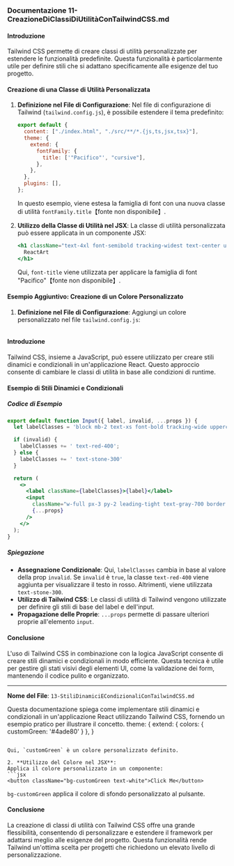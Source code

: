 ### Documentazione 11-CreazioneDiClassiDiUtilitàConTailwindCSS.md

#### Introduzione

Tailwind CSS permette di creare classi di utilità personalizzate per estendere le funzionalità predefinite. Questa funzionalità è particolarmente utile per definire stili che si adattano specificamente alle esigenze del tuo progetto.

#### Creazione di una Classe di Utilità Personalizzata

1. **Definizione nel File di Configurazione**:
   Nel file di configurazione di Tailwind (`tailwind.config.js`), è possibile estendere il tema predefinito:

   ```javascript
   export default {
     content: ["./index.html", "./src/**/*.{js,ts,jsx,tsx}"],
     theme: {
       extend: {
         fontFamily: {
           title: ['"Pacifico"', "cursive"],
         },
       },
     },
     plugins: [],
   };
   ```

   In questo esempio, viene estesa la famiglia di font con una nuova classe di utilità `fontFamily.title`【fonte non disponibile】.

2. **Utilizzo della Classe di Utilità nel JSX**:
   La classe di utilità personalizzata può essere applicata in un componente JSX:
   ```jsx
   <h1 className="text-4xl font-semibold tracking-widest text-center uppercase text-amber-800 font-title">
     ReactArt
   </h1>
   ```
   Qui, `font-title` viene utilizzata per applicare la famiglia di font "Pacifico"【fonte non disponibile】.

#### Esempio Aggiuntivo: Creazione di un Colore Personalizzato

1. **Definizione nel File di Configurazione**:
   Aggiungi un colore personalizzato nel file `tailwind.config.js`:

   ```### Documentazione 13-StiliDinamiciECondizionaliConTailwindCSS.md

#### Introduzione
Tailwind CSS, insieme a JavaScript, può essere utilizzato per creare stili dinamici e condizionali in un'applicazione React. Questo approccio consente di cambiare le classi di utilità in base alle condizioni di runtime.

#### Esempio di Stili Dinamici e Condizionali

##### Codice di Esempio
```jsx
export default function Input({ label, invalid, ...props }) {
  let labelClasses = 'block mb-2 text-xs font-bold tracking-wide uppercase'

  if (invalid) {
    labelClasses += ' text-red-400';
  } else {
    labelClasses += ' text-stone-300'
  }

  return (
    <>
      <label className={labelClasses}>{label}</label>
      <input 
        className="w-full px-3 py-2 leading-tight text-gray-700 border rounded shadow"
        {...props}
      />
    </>
  );
}
```

##### Spiegazione
- **Assegnazione Condizionale**: Qui, `labelClasses` cambia in base al valore della prop `invalid`. Se `invalid` è `true`, la classe `text-red-400` viene aggiunta per visualizzare il testo in rosso. Altrimenti, viene utilizzata `text-stone-300`.
- **Utilizzo di Tailwind CSS**: Le classi di utilità di Tailwind vengono utilizzate per definire gli stili di base del label e dell'input.
- **Propagazione delle Proprie**: `...props` permette di passare ulteriori proprie all'elemento `input`.

#### Conclusione
L'uso di Tailwind CSS in combinazione con la logica JavaScript consente di creare stili dinamici e condizionali in modo efficiente. Questa tecnica è utile per gestire gli stati visivi degli elementi UI, come la validazione dei form, mantenendo il codice pulito e organizzato.

---

**Nome del File**: `13-StiliDinamiciECondizionaliConTailwindCSS.md`

Questa documentazione spiega come implementare stili dinamici e condizionali in un'applicazione React utilizzando Tailwind CSS, fornendo un esempio pratico per illustrare il concetto.
   theme: {
     extend: {
       colors: {
         customGreen: '#4ade80'
       }
     },
   }
   ```

   Qui, `customGreen` è un colore personalizzato definito.

2. **Utilizzo del Colore nel JSX**:
   Applica il colore personalizzato in un componente:
   ```jsx
   <button className="bg-customGreen text-white">Click Me</button>
   ```
   `bg-customGreen` applica il colore di sfondo personalizzato al pulsante.

#### Conclusione

La creazione di classi di utilità con Tailwind CSS offre una grande flessibilità, consentendo di personalizzare e estendere il framework per adattarsi meglio alle esigenze del progetto. Questa funzionalità rende Tailwind un'ottima scelta per progetti che richiedono un elevato livello di personalizzazione.
